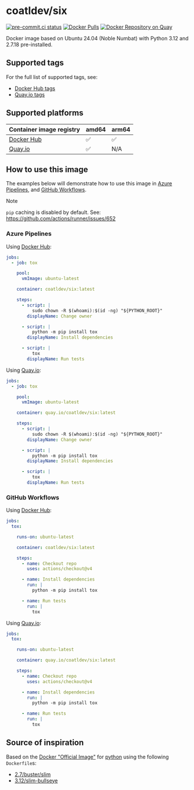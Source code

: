 # coatldev/six

[![pre-commit.ci status](https://results.pre-commit.ci/badge/github/coatl-dev/docker-six/coatl.svg "pre-commit.ci status")](https://results.pre-commit.ci/latest/github/coatl-dev/docker-six/coatl)
[![Docker Pulls](https://img.shields.io/docker/pulls/coatldev/six "Docker Pulls")](https://hub.docker.com/r/coatldev/six)
[![Docker Repository on Quay](https://quay.io/repository/coatldev/six/status "Docker Repository on Quay")](https://quay.io/repository/coatldev/six)

Docker image based on Ubuntu 24.04 (Noble Numbat) with Python 3.12 and 2.7.18
pre-installed.

## Supported tags

For the full list of supported tags, see:

- [Docker Hub tags]
- [Quay.io tags]

## Supported platforms

|Container image registry|amd64|arm64|
|------------------------|-----|-----|
|[Docker Hub]            | ✅ | ✅ |
|[Quay.io]               | ✅ | N/A |

## How to use this image

The examples below will demonstrate how to use this image in [Azure Pipelines],
and [GitHub Workflows].

> [!NOTE]
> `pip` caching is disabled by default.
> See: <https://github.com/actions/runner/issues/652>

### Azure Pipelines

Using [Docker Hub]:

```yml
jobs:
  - job: tox

    pool:
      vmImage: ubuntu-latest

    container: coatldev/six:latest

    steps:
      - script: |
          sudo chown -R $(whoami):$(id -ng) "${PYTHON_ROOT}"
        displayName: Change owner

      - script: |
          python -m pip install tox
        displayName: Install dependencies

      - script: |
          tox
        displayName: Run tests
```

Using [Quay.io]:

```yml
jobs:
  - job: tox

    pool:
      vmImage: ubuntu-latest

    container: quay.io/coatldev/six:latest

    steps:
      - script: |
          sudo chown -R $(whoami):$(id -ng) "${PYTHON_ROOT}"
        displayName: Change owner

      - script: |
          python -m pip install tox
        displayName: Install dependencies

      - script: |
          tox
        displayName: Run tests
```

### GitHub Workflows

Using [Docker Hub]:

```yml
jobs:
  tox:

    runs-on: ubuntu-latest

    container: coatldev/six:latest

    steps:
      - name: Checkout repo
        uses: actions/checkout@v4

      - name: Install dependencies
        run: |
          python -m pip install tox

      - name: Run tests
        run: |
          tox
```

Using [Quay.io]:

```yml
jobs:
  tox:

    runs-on: ubuntu-latest

    container: quay.io/coatldev/six:latest

    steps:
      - name: Checkout repo
        uses: actions/checkout@v4

      - name: Install dependencies
        run: |
          python -m pip install tox

      - name: Run tests
        run: |
          tox
```

## Source of inspiration

Based on the [Docker "Official Image"] for [python] using the following
`Dockerfile`s:

- [2.7/buster/slim]
- [3.12/slim-bullseye]

<!-- External links -->
[Azure Pipelines]: https://learn.microsoft.com/en-us/azure/devops/pipelines/yaml-schema/jobs-job-container?view=azure-pipelines
[GitHub Workflows]: https://docs.github.com/en/actions/using-jobs/running-jobs-in-a-container
[Docker Hub]: https://hub.docker.com/r/coatldev/six
[Docker Hub tags]: https://hub.docker.com/r/coatldev/six/tags
[Docker "Official Image"]: https://github.com/docker-library/official-images#what-are-official-images
[python]: https://hub.docker.com/_/python/
[Quay.io]: https://quay.io/repository/coatldev/six
[Quay.io tags]: https://quay.io/repository/coatldev/six?tab=tags
<!-- Inspiration -->
[2.7/buster/slim]: https://github.com/docker-library/python/blob/f1e613f48eb4fc88748b36787f5ed74c14914636/2.7/buster/slim/Dockerfile
[3.12/slim-bullseye]: https://github.com/docker-library/python/blob/HEAD/3.12/slim-bullseye/Dockerfile
